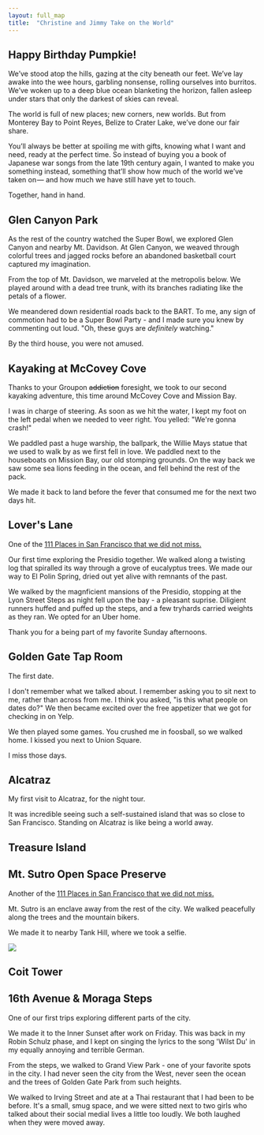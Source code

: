 ```yaml
---
layout: full_map
title:  "Christine and Jimmy Take on the World"
---
```


<div class="hidden">

<div id="intro"><h2>Happy Birthday Pumpkie!</h2>

<p>We’ve stood atop the hills, gazing at the city beneath our feet. We’ve lay awake into the wee hours, garbling nonsense, rolling ourselves into burritos. We’ve woken up to a deep blue ocean blanketing the horizon, fallen asleep under stars that only the darkest of skies can reveal.</p>

<p>The world is full of new places; new corners, new worlds. But from Monterey Bay to Point Reyes, Belize to Crater Lake, we’ve done our fair share. </p>

<p>You’ll always be better at spoiling me with gifts, knowing what I want and need, ready at the perfect time. So instead of buying you a book of Japanese war songs from the late 19th century again, I wanted to make you something instead, something that’ll show how much of the world we’ve taken on — and how much we have still have yet to touch. </p>

<p>Together, hand in hand.</p>
</div>

<div id="glenCanyon">
<h2>Glen Canyon Park</h2>

<p>As the rest of the country watched the Super Bowl, we explored Glen Canyon and nearby Mt. Davidson. At Glen Canyon, we weaved through colorful trees and jagged rocks before an abandoned basketball court captured my imagination.</p>

<p>From the top of Mt. Davidson, we marveled at the metropolis below. We played around with a dead tree trunk, with its branches radiating like the petals of a flower.</p>

<p>We meandered down residential roads back to the BART. To me, any sign of commotion had to be a Super Bowl Party  - and I made sure you knew by commenting out loud. "Oh, these guys are <i>definitely</i> watching."</p>

<p>By the third house, you were not amused.</p>
</div>

<div id="kayaking">
<h2>Kayaking at McCovey Cove</h2>

<p>
Thanks to your Groupon <strike>addiction</strike> foresight, we took to our second kayaking adventure, this time around McCovey Cove and Mission Bay.
</p>

<p>I was in charge of steering. As soon as we hit the water, I kept my foot on the left pedal when we needed to veer right. You yelled: "We're gonna crash!" </p>

<p>We paddled past a huge warship, the ballpark, the Willie Mays statue that we used to walk by as we first fell in love. We paddled next to the houseboats on Mission Bay, our old stomping grounds. On the way back we saw some sea lions feeding in the ocean, and fell behind the rest of the pack.</p>

<p>We made it back to land before the fever that consumed me for the next two days hit.</p>

</div>

<div id="loversLn">
<h2>Lover's Lane</h2>

<p>One of the <a href="https://www.amazon.com/Places-Francisco-That-Must-Miss/dp/3954516098">111 Places in San Francisco that we did not miss.</a></p>

<p>Our first time exploring the Presidio together. We walked along a twisting log that spiralled its way through a grove of eucalyptus trees. We made our way to El Polin Spring, dried out yet alive with remnants of the past.</p>  

<p>We walked by the magnficient mansions of the Presidio, stopping at the Lyon Street Steps as night fell upon the bay - a pleasant suprise. Diligient runners huffed and puffed up the steps, and a few tryhards carried weights as they ran. We opted for an Uber home.</p>

<p>Thank you for a being part of my favorite Sunday afternoons.</p>

</div>


<div id="goldenGateTapRoom">
<h2>Golden Gate Tap Room</h2>

<p>The first date.</p>

<p>I don't remember what we talked about. I remember asking you to sit next to me, rather than across from me. I think you asked, "is this what people on dates do?" We then became excited over the free appetizer that we got for checking in on Yelp.</p>

<p>We then played some games. You crushed me in foosball, so we walked home. I kissed you next to Union Square.</p>

<p>I miss those days.</p>
</div>

<div id="alcatraz">
<h2>Alcatraz</h2>

<p>My first visit to Alcatraz, for the night tour.</p>

<p>It was incredible seeing such a self-sustained island that was so close to San Francisco. Standing on Alcatraz is like being a world away.</p>
</div>

<div id="treasureIsland">
<h2>Treasure Island</h2>
</div>

<div id="mtSutro">
<h2>Mt. Sutro Open Space Preserve</h2>
<p>Another of the <a href="https://www.amazon.com/Places-Francisco-That-Must-Miss/dp/3954516098">111 Places in San Francisco that we did not miss.</a></p>

<p>Mt. Sutro is an enclave away from the rest of the city. We walked peacefully along the trees and the mountain bikers.</p>

<p>We made it to nearby Tank Hill, where we took a selfie.</p>

<img src=" {{'/assets/img/christine/tank_hill.jpg'| prepend: site.baseurl }}">
</div>

<div id="coitTower">
<h2>Coit Tower</h2>
</div>

<div id="moragaSteps">
<h2>16th Avenue & Moraga Steps</h2>
<p>One of our first trips exploring different parts of the city.</p>

<p>We made it to the Inner Sunset after work on Friday. This was back in my Robin Schulz phase, and I kept on singing the lyrics to the song 'Wilst Du' in my equally annoying and terrible German.</p>

<p>From the steps, we walked to Grand View Park - one of your favorite spots in the city. I had never seen the city from the West, never seen the ocean and the trees of Golden Gate Park from such heights.</p>

<p>We walked to Irving Street and ate at a Thai restaurant that I had been to be before. It's a small, smug space, and we were sitted next to two girls who talked about their social medial lives a little too loudly. We both laughed when they were moved away.</p>
</div>

</div>
